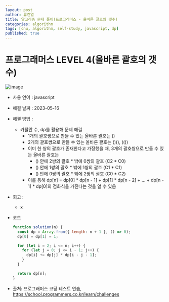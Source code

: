```yaml
---
layout: post
author: 류건열
title: 알고리즘 문제 풀이(프로그래머스 - 올바른 괄호의 갯수)
categories: algorithm
tags: [cnu, algorithm, self-study, javascript, dp]
published: true
---
```


# 프로그래머스 LEVEL 4(올바른 괄호의 갯수)

![image](https://github.com/rjsduf0503/Ryu_Blog/assets/34560965/76b01b9e-aca5-42ed-ba35-5f55df29acb7)

- 사용 언어 : javascript

- 해결 날짜 : 2023-05-16

- 해결 방법 :

  - 카탈란 수, dp를 활용해 문제 해결
    - 1개의 괄호쌍으로 만들 수 있는 올바른 괄호는 ()
    - 2개의 괄호쌍으로 만들 수 있는 올바른 괄호는 ()(), (())
    - 이미 한 쌍의 괄호가 존재한다고 가정했을 때, 3개의 괄호쌍으로 만들 수 있는 올바른 괄호는
      - () 안에 2쌍의 괄호 * 밖에 0쌍의 괄호 (C2 * C0)
      - () 안에 1쌍의 괄호 * 밖에 1쌍의 괄호 (C1 * C1)
      - () 안에 0쌍의 괄호 * 밖에 2쌍의 괄호 (C0 * C2)
    - 이를 통해 dp[n] = dp[0] * dp[n - 1] + dp[1] * dp[n - 2] + ... + dp[n - 1] * dp[0]의 점화식을 가진다는 것을 알 수 있음

- 회고 :

  - x

- 코드

  ```javascript
  function solution(n) {
    const dp = Array.from({ length: n + 1 }, () => 0);
    dp[0] = dp[1] = 1;

    for (let i = 2; i <= n; i++) {
      for (let j = 0; j <= i - 1; j++) {
        dp[i] += dp[j] * dp[i - j - 1];
      }
    }

    return dp[n];
  }
  ```

- 출처: 프로그래머스 코딩 테스트 연습, https://school.programmers.co.kr/learn/challenges
